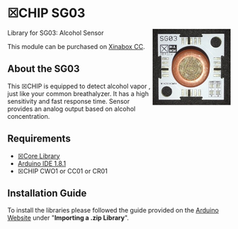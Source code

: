 # ☒CHIP SG03
<img src="extras/SG03.png" width="35%" height="auto" align="right">
Library for SG03: Alcohol Sensor

This module can be purchased on [Xinabox CC](https://xinabox.cc/products/SG03/).

## About the SG03
This ☒CHIP is equipped to detect alcohol vapor , just like your common breathalyzer. It has a high sensitivity and fast response time. Sensor provides an analog output based on alcohol concentration. 

## Requirements
  - [☒Core Library](https://github.com/xinabox/xCore)
  - [Arduino IDE 1.8.1](https://www.arduino.cc/en/main/software)
  - ☒CHIP CWO1 or CC01 or CR01
  
## Installation Guide
To install the libraries please followed the guide provided on the [Arduino Website](https://www.arduino.cc/en/Guide/Libraries) under "**Importing a .zip Library**".
